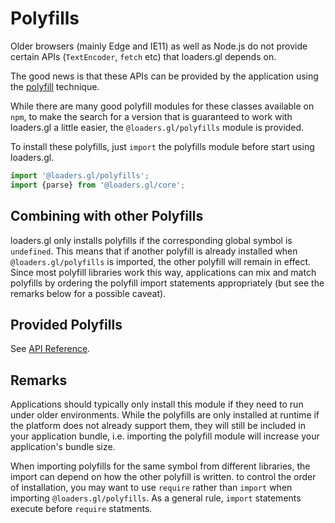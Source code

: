 # Polyfills

Older browsers (mainly Edge and IE11) as well as Node.js do not provide certain APIs (`TextEncoder`, `fetch` etc) that loaders.gl depends on.

The good news is that these APIs can be provided by the application using the [polyfill](<https://en.wikipedia.org/wiki/Polyfill_(programming)>) technique.

While there are many good polyfill modules for these classes available on `npm`, to make the search for a version that is guaranteed to work with loaders.gl a little easier, the `@loaders.gl/polyfills` module is provided.

To install these polyfills, just `import` the polyfills module before start using loaders.gl.

```typescript
import '@loaders.gl/polyfills';
import {parse} from '@loaders.gl/core';
```

## Combining with other Polyfills

loaders.gl only installs polyfills if the corresponding global symbol is `undefined`. This means that if another polyfill is already installed when `@loaders.gl/polyfills` is imported, the other polyfill will remain in effect. Since most polyfill libraries work this way, applications can mix and match polyfills by ordering the polyfill import statements appropriately (but see the remarks below for a possible caveat).

## Provided Polyfills

See [API Reference](/docs/modules/polyfills/api-reference/README).

## Remarks

Applications should typically only install this module if they need to run under older environments. While the polyfills are only installed at runtime if the platform does not already support them, they will still be included in your application bundle, i.e. importing the polyfill module will increase your application's bundle size.

When importing polyfills for the same symbol from different libraries, the import can depend on how the other polyfill is written. to control the order of installation, you may want to use `require` rather than `import` when importing `@loaders.gl/polyfills`. As a general rule, `import` statements execute before `require` statments.
